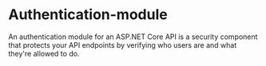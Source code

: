 # Authentication-module
An authentication module for an ASP.NET Core API is a security component that protects your API endpoints by verifying who users are and what they're allowed to do.
